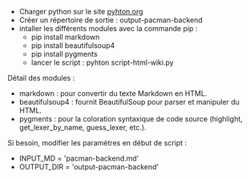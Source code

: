 - Charger python sur le site [pyhton.org](https://www.python.org/)
- Créer un répertoire de sortie : output-pacman-backend
- intaller les différents modules avec la commande pip :
   - pip install markdown
   - pip install beautifulsoup4
   - pip install pygments
   - lancer le script : pyhton script-html-wiki.py
 
Détail des modules :

- markdown : pour convertir du texte Markdown en HTML.
- beautifulsoup4 : fournit BeautifulSoup pour parser et manipuler du HTML.
- pygments : pour la coloration syntaxique de code source (highlight, get_lexer_by_name, guess_lexer, etc.).

Si besoin, modifier les paramètres en début de script : 
- INPUT_MD = 'pacman-backend.md'
- OUTPUT_DIR = 'output-pacman-backend'


